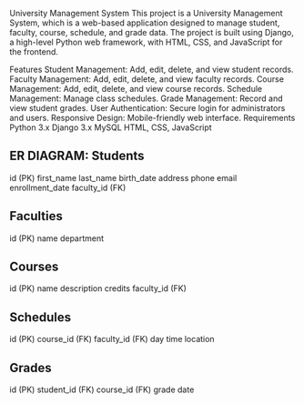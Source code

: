 University Management System
This project is a University Management System, which is a web-based application designed to manage student, faculty, course, schedule, and grade data. The project is built using Django, a high-level Python web framework, with HTML, CSS, and JavaScript for the frontend.

Features
Student Management: Add, edit, delete, and view student records.
Faculty Management: Add, edit, delete, and view faculty records.
Course Management: Add, edit, delete, and view course records.
Schedule Management: Manage class schedules.
Grade Management: Record and view student grades.
User Authentication: Secure login for administrators and users.
Responsive Design: Mobile-friendly web interface.
Requirements
Python 3.x
Django 3.x
MySQL 
HTML, CSS, JavaScript

ER DIAGRAM:
Students
---------
id (PK)
first_name
last_name
birth_date
address
phone
email
enrollment_date
faculty_id (FK)

Faculties
---------
id (PK)
name
department

Courses
---------
id (PK)
name
description
credits
faculty_id (FK)

Schedules
---------
id (PK)
course_id (FK)
faculty_id (FK)
day
time
location

Grades
---------
id (PK)
student_id (FK)
course_id (FK)
grade
date

